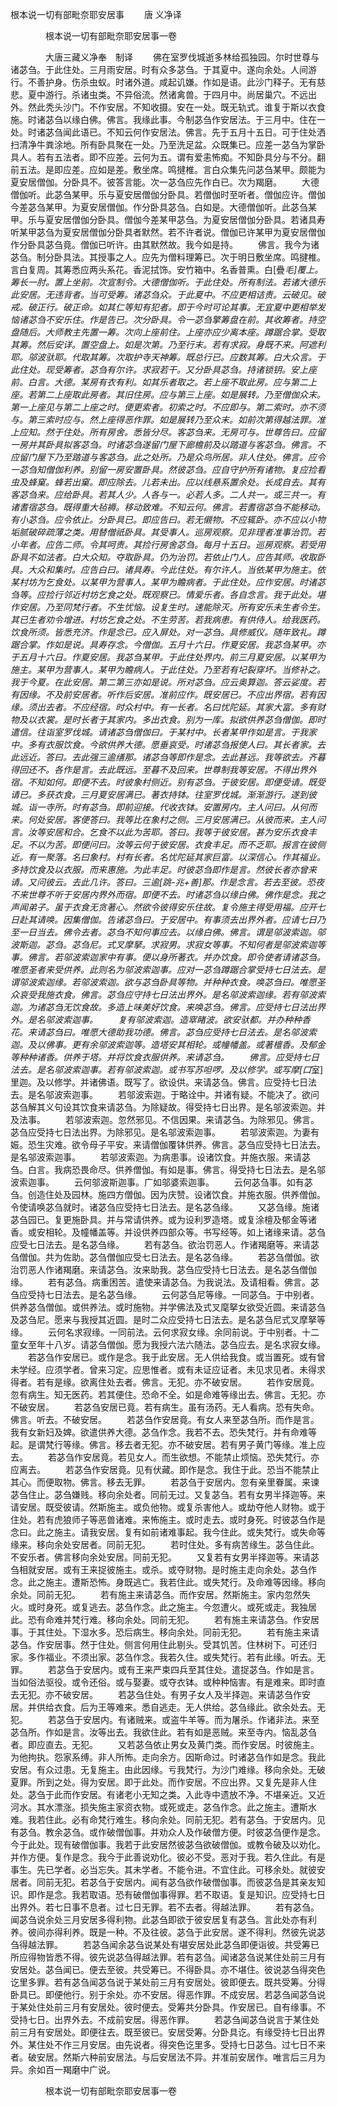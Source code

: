  根本说一切有部毗奈耶安居事
　　唐 义净译




　　　　根本说一切有部毗奈耶安居事一卷

　　　　大唐三藏义净奉　制译
　　佛在室罗伐城逝多林给孤独园。尔时世尊与诸苾刍。于此住处。三月雨安居。时有众多苾刍。于其夏中。遂向余处。人间游行。不善护身。伤杀虫蚁。时诸外道。咸起讥嫌。作如是语。此沙门释子。无有慈悲。夏中游行。杀诸虫类。不异俗流。然诸禽兽。于四月中。尚居巢穴。不远出外。然此秃头沙门。不作安居。不知收摄。安在一处。既无轨式。谁复于斯以衣食施。时诸苾刍以缘白佛。佛言。我缘此事。今制苾刍作安居法。于三月中。住在一处。时诸苾刍闻此语已。不知云何作安居法。佛言。先于五月十五日。可于住处洒扫清净牛粪涂地。所有卧具聚在一处。乃至洗足盆。众既集已。应差一苾刍为掌卧具人。若有五法者。即不应差。云何为五。谓有爱恚怖痴。不知卧具分与不分。翻前五法。是即应差。应如是差。敷坐席。鸣揵椎。言白众集先问苾刍某甲。颇能为夏安居僧伽。分卧具不。彼答言能。次一苾刍应先作白已。次为羯磨。
　　大德僧伽听。此苾刍某甲。乐与夏安居僧伽分卧具。若僧伽时至听者。僧伽应许。僧伽今差苾刍某甲。为夏安居僧伽。作分卧具苾刍。白如是。大德僧伽听。此苾刍某甲。乐与夏安居僧伽分卧具。僧伽今差某甲苾刍。为夏安居僧伽分卧具。若诸具寿听某甲苾刍为夏安居僧伽分卧具者默然。若不许者说。僧伽已许某甲为夏安居僧伽作分卧具苾刍竟。僧伽已听许。由其默然故。我今如是持。
　　佛言。我今为诸苾刍。制分卧具法。其授事之人。应先为僧料理筹已。次于明日敷坐席。鸣揵椎。言白复周。其筹悉应两头系花。香泥拭饰。安竹箱中。名香普熏。白[疊*毛]覆上。筹长一肘。置上坐前。次宣制令。大德僧伽听。于此住处。所有制法。若诸大德乐此安居。无违背者。当可受筹。诸苾刍众。于此夏中。不应更相诘责。云破见。破戒。破正行。破正命。如其仁等知有犯者。即于今时可论其事。无宜夏中更相举发恼诸苾刍不安乐住。作是告已。次分卧具。令一苾刍擎筹盘在前。其收筹者。持空盘随后。大师教主先置一筹。次向上座前住。上座亦应少离本座。蹲踞合掌。受取其筹。然后安详。置空盘上。如是次第。乃至行末。若有求寂。身既不来。阿遮利耶。邬波驮耶。代取其筹。次取护寺天神筹。既总行已。应数其筹。白大众言。于此住处。现受筹者。苾刍有尔许。求寂若干。又分卧具苾刍。持诸锁钥。安上座前。白言。大德。某房有衣有利。如其乐者取之。若上座不取此房。应与第二上座。若第二上座取此房者。其旧住房。应与第三上座。如是展转。乃至僧伽众末。第一上座见与第二上座之时。便更索者。初索之时。不应即与。第二索时。亦不须与。第三索时应与。然上座得恶作罪。如是展转乃至众末。如前次第得越法罪。准上应知。然于住处。所有房舍。悉皆分尽。客苾刍来。无房可与。世尊告曰。应留一房并其卧具拟客苾刍。时诸苾刍遂留门屋下廊檐前及以踏道与客苾刍。佛言。不应留门屋下乃至踏道与客苾刍。此之处所。乃是众鸟所居。非人住处。佛言。应令一苾刍知僧伽利养。别留一房安置卧具。然彼苾刍。应自守护所有诸物。复应捡看虫及蜂窠。蜂若出窠。即应除去。儿若未出。应以线悬系置余处。长成自去。其有客苾刍来。应给卧具。若其人少。人各与一。必若人多。二人共一。或三共一。有诸耆宿苾刍。既得重大毡褥。移动致难。不知云何。佛言。若耆宿苾刍不能移动。有小苾刍。应令依止。分卧具已。即应告曰。若无儭物。不应辄卧。亦不应以小物垢腻破碎疏薄之类。用替僧祇卧具。其受事人。巡房观察。见非理者准事治罚。若小年者。应告二师。令其呵责。其捡行房舍苾刍。每月十五日。巡房观察。若受用卧具不如法者。白大众知。夺取卧具。仍为治罚。若依止门人。应告其师。收取卧具。大众和集时。应告白曰。诸具寿。今此住处。有尔许人。当依某甲为施主。依某村坊为乞食处。以某甲为营事人。某甲为瞻病者。于此住处。应作安居。时诸苾刍等。应捡行邻近村坊乞食之处。既观察已。情爱乐者。各自念言。我于此处。堪作安居。乃至同梵行者。不生忧恼。设复生时。速能除灭。所有安乐未生者令生。其已生者劝令增进。村坊乞食之处。不生劳苦。若我病患。有供侍人。给我医药。饮食所须。皆悉充济。作是念已。应入屏处。对一苾刍。具修威仪。随年致礼。蹲踞合掌。作如是说。具寿存念。今僧伽。五月十六日。作夏安居。我苾刍某甲。亦于五月十六日。作夏安居。我苾刍某甲。于此住处界内。前三月夏安居。以某甲为施主。某甲为营事人。某甲为瞻病人。于此住处。乃至若有圮裂穿坏。当修补之。我于今夏。在此安居。第二第三亦如是说。所对苾刍。应云奥算迦。答云娑度。若有因缘。不及前安居者。听作后安居。准前应作。既安居已。不应出界宿。若有因缘。须出去者。不应经宿。时众村中。有一长者。名曰忧陀延。其家大富。多有财物及以衣裳。是时长者于其家内。多出衣食。别为一库。拟欲供养苾刍僧伽。即时遣信。往诣室罗伐城。请诸苾刍僧伽曰。于某村中。长者某甲作如是言。于我家中。多有衣服饮食。今欲供养大德。愿垂哀受。时诸苾刍报使人曰。其长者家。去此远近。答曰。去此强三逾缮那。诸苾刍等即作是念。去此甚远。我等欲去。齐暮得回还不。各作是言。去此既远。至暮不及回来。世尊制我等安居。不得出界外宿。不知如何。即便不去。时彼象村侧近。别有苾刍。于彼安居。即便受请。既受请已。多获衣食。三月夏安居满已。著衣持钵。往室罗伐城。渐渐游行。遂到彼城。诣一寺所。时有苾刍。即前迎接。代收衣钵。安置房内。主人问曰。从何而来。何处安居。客便答曰。我等比在象村之侧。三月安居满已。从彼而来。主人问言。汝等安居和合。乞食不以此为苦耶。答曰。我等于彼安居。甚为安乐衣食丰足。不以为苦。即便问曰。汝等云何于彼安居。衣食丰足。而不乏耶。报言在彼侧近。有一聚落。名曰象村。村有长者。名忧陀延其家巨富。以深信心。作其福业。多持饮食及以衣服。而来惠施。为此丰足。时彼苾刍即作是言。然彼长者亦曾来请。又问彼云。去此几许。答曰。三逾[跳-兆+善]那。作是念言。若去至彼。恐夜不来世尊不听于安居内界外而宿。即便不去。时诸苾刍以缘白佛。佛作是念。我之声闻弟子。虽于衣食无贪著心。然欲令彼得安乐住故。复令施主得受用福。应开七日赴其请唤。因集僧伽。告诸苾刍曰。于安居中。有事须去出界外者。应请七日乃至一日当去。佛令去者。苾刍不知何事应去。以缘白佛。佛言。谓是邬波索迦。邬波斯迦。苾刍。苾刍尼。式叉摩拏。求寂男。求寂女等事。不知何者是邬波索迦等事。佛言。若邬波索迦家中有事。便以身所著衣。并办饮食。即令使者请诸苾刍。唯愿圣者来受供养。此则名为邬波索迦事。应对一苾刍蹲踞合掌受持七日法去。是谓邬波索迦缘。若邬波索迦。欲与苾刍卧具等物。并种种衣食。唤苾刍曰。唯愿圣众哀受我施衣食。佛言。苾刍应守持七日法出界外。是名邬波索迦缘。若有邬波索迦。为诸苾刍无饮食故。多造上味美好饮食。来唤苾刍。佛言。应受持七日法出界外。是名邬波索迦事。
　　复有邬波索迦。造窣睹波。欲安驮都。并办种种香花。来请苾刍曰。唯愿大德助我功德。佛言。苾刍应受持七日法去。是名邬波索迦。及以佛事。更有余邬波索迦等。造塔安其相轮。或幢幡盖。或著檀香。及郁金等种种诸香。供养于塔。并将饮食衣服供养。来请苾刍。
　　佛言。应受持七日法去。是名邬波索迦事。若有邬波索迦。或书写苏呾啰。及以修学。或写摩[口*室]里迦。及以修学。并诸佛语。既写了。欲设供。来请苾刍。佛言。应受持七日法去。是名邬波索迦事。
　　若邬波索迦。于略诠中。并诸有疑。不能决了。欲问苾刍解其义句设其饮食来请苾刍。为除疑故。得受持七日出界。是名邬波索迦。并及法事。
　　若邬波索迦。忽然邪见。不信因果。来请苾刍。为除邪见。佛言。苾刍应受持七日法出界。为除邪见。是名邬波索迦事。
　　若邬波索迦。为妻有娠。恐生灾难。欲令母子平安。来请僧伽覆钵供养。佛言。苾刍应受持七日法去。是名邬波索迦事。
　　若邬波索迦。为病患事。设诸饮食。并施衣服。来请苾刍。白言。我病恐畏命尽。供养僧伽。有如是事。佛言。得受持七日法去。是名邬波索迦事。
　　云何邬波斯迦事。广如邬婆索迦事。
　　云何苾刍事。如有苾刍。创造住处及园林。施四方僧伽。因为庆赞。设诸饮食。并施衣服。供养僧伽。令使请唤苾刍就时。诸苾刍应受持七日法去。是名苾刍缘。
　　又苾刍缘。施诸苾刍园已。复更施卧具。并与常请供养。或为设利罗造塔。或复涂檀及郁金等诸香。或安相轮。及幢幡盖等。并设供养四部众等。书写经等。如上诸缘来请。苾刍应受七日法去。是名苾刍缘。
　　若有苾刍。欲治罚恶人。作诸羯磨等。来请苾刍僧伽。共为佐助。苾刍僧伽应受七日法去。是名苾刍缘。
　　若苾刍僧伽。欲治罚恶人作诸羯磨。来请苾刍。汝来助我。苾刍应受持七日法去。是名苾刍僧伽缘。
　　若有苾刍。病重困苦。遣使来请苾刍。为我说法。及请相看。佛言。苾刍应受持七日法去。是名苾刍缘。
　　云何苾刍尼等缘。一同苾刍。于中别者。供养苾刍僧伽。或供养法。或时施物。并学佛法及式叉麾拏女欲受近圆。来请苾刍及苾刍尼。愿来与我授其近圆。是时二众应受持七日法去。是名苾刍尼式叉摩拏等缘。
　　云何名求寂缘。一同前法。云何求寂女缘。余同前说。于中别者。十二童女至年十八岁。请苾刍僧伽。愿为我授六法六随法。苾刍应去。是名求寂女缘。
　　若苾刍作安居已。或作是念。我于此安居。无人供给我食。或当置死。或有曾未学经。应须学者。曾来习定。应思惟者。或有未证应证者。未见求见者。未得求得者。若有是缘。欲离住处去者。佛言。无犯。亦不破安居。
　　若作安居竟。忽有病生。知无医药。若其便住。恐命不全。如是命难等缘出去。佛言。无犯。亦不破安居。
　　若苾刍安居已竟。若有病生。虽有汤药。无人看病。恐有失命。佛言。听去。不破安居。
　　若苾刍作安居竟。有女人来至苾刍所。而作是言。我有女新妇及婢。欲遣供养大德。苾刍作念。我若不去。恐失梵行。并有命难等起。是谓梵行等缘。佛言。移去者无犯。亦不破安居。若有男子黄门等缘。准上应去。
　　若苾刍作安居竟。若见女人。而生欲想。不能禁止烦恼。恐失梵行。亦应离去。
　　若苾刍作安居竟。见有伏藏。即作是念。我住于此。恐当不能禁止其心。而便取物。佛言。移去无罪。
　　若苾刍于安居内。忽有亲里眷属。来谏苾刍住止。苾刍嫌贱。移向余处者。同前无过。又复苾刍。若有女男半择迦等。来请安居。既受彼请。然斯施主。或负他物。或复杀害他人。或劫夺他人财物。或于住处。若有虎狼师子等恶兽诸难。来怖施主。或时走去。或时身死。时彼苾刍作是念曰。此之施主。请我安居。复有如前诸难事起。我今住此。或失梵行。或失命等缘来。移向余处安居者。同前无犯。
　　若时住处。多有病苦缘生。苾刍住此。不安乐者。佛言移向余处安居。同前无犯。
　　又复若有女男半择迦等。来请苾刍相就安居。或有王来捉彼施主。或杀。或夺财物。是时施主走向余处。苾刍作念。此之施主。遭斯恐怖。身既逃亡。我若住此。或失梵行。及命难等因缘。移向余处。同前无犯。
　　若有施主来请苾刍。而作安居。然斯施主。家内忽然失火。或时身死。或复逃去。苾刍作念。此之施主。今忽遭火。或死或走。我独居此。恐有命难并梵行难。移向余处。同前无犯。
　　若有施主来请苾刍。作安居事。于其住处。下湿水多。恐后病生。移向余处。同前无犯。
　　若有施主来请苾刍。作安居事。然于住处。侧言何用住此剔头。受其饥苦。住林树下。可还归家。多作福业。不须出家。苾刍作念。我若久住。或失梵行。若有此缘。听去。无罪。
　　若苾刍于安居内。或有王来严束四兵至其住处。遣捉苾刍。作如是言。当如俗法驱役。或令还俗。或与娶妻。或夺衣钵。或种种恼害。有是难来。即时直去无犯。亦不破安居。
　　若苾刍住处。有男子女人及半择迦。来请苾刍作安居。并供给衣食。后为王等难来。悉自逃走。无人供给。苾刍缘此。欲余处去。无犯。
　　若苾刍于安居内。有诸贼来。或盗牛羊等。而为屠杀。作诸非法。来至苾刍所。作如是言。汝等出去。我欲住此。若有如是恶贼。来至寺内。恼乱苾刍者。即应直去。无犯。
　　又若苾刍依止男女及黄门类。而作安居。时彼施主。为他拘执。怨家系缚。非人所怖。走向余方。因斯命过。时诸苾刍作如是念。我此安居。有众过患。无复施主。由此因缘。亏我梵行。为沙门难缘。移向余处。无破夏罪。所到之处。得为安居。即于此处。而作安居。不应出界。又复先是非人住处。苾刍于此而作安居。有诸老小无知之类。入此寺中遗放不净。不堪亲近。又近河水。其水漂涨。损失施主家资衣物。或死或走。苾刍作念。此之施主。遭斯水难。我若住此。必有命梵行难生。移向余处。同前无犯。若有苾刍。于安居内。见有苾刍。教余苾刍。或作破僧伽事。并劝众人及作破僧方便。时彼苾刍便作是念。今于此处。现有破僧伽事。我若于此安居然彼苾刍欲破僧伽。或教令破及以劝化。并作方便。复作是念。我今于此善说劝化。彼必不受。恶对于我。若久住此。有是事生。先已学者。必当忘失。其未学者。不能令进。不宜住此。可移余处。就彼安居者。同前无犯。若苾刍于安居内。闻有苾刍欲作破僧伽事。而彼苾刍是其亲友知识。即作是念。我若取语。恐有破僧伽事得罪。若不取语。复是知识。应受持七日出界外。若七日事不息者。过七日无罪。若不去者。得越法罪。
　　若有苾刍。闻苾刍说余处三月安居多得利物。此苾刍即欲于彼安居复有苾刍。言此处亦有利养。彼间亦得利养。既是一种。不及往彼。苾刍于此安居。遂不得利。然彼先说苾刍得越法罪。
　　若苾刍闻余苾刍说某处有堪安居处此苾刍即便诣彼。共受筹已所应得物皆悉不得。彼先说苾刍得越法罪。若有苾刍。闻诸苾刍说某住处前三月有安居处。苾刍闻已。便去至彼。共受筹已。不得卧具。亦不堪住。彼说苾刍得突色讫里多罪。若有苾刍闻苾刍说于某处前三月有安居处。彼即便去。既共受筹。分得卧具已。即便他行。别于余处。亦不安居。得恶作罪。不成安居。若苾刍闻苾刍说于某处住处前三月有安居处。彼时便去。受筹共分卧具。作安居已。自有缘事。不受持七日。出界外去。不成前安居。得恶作罪。
　　若苾刍闻苾刍说言于某住处前三月有安居处。即便往去。既至彼已。安居受筹。分卧具讫。有缘受持七日出界外。某住处不作三月安居。由先说者。得突色讫里多。受持七日苾刍。过七日不来者。破安居。然斯六种前安居法。与后安居法不异。并准前安居作。唯言后三月为异。余如百一羯磨中广说。

　　　　根本说一切有部毗奈耶安居事一卷


